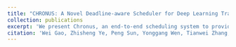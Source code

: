 ```yaml
---
title: "CHRONUS: A Novel Deadline-aware Scheduler for Deep Learning Training Jobs"
collection: publications 
excerpt: 'We present Chronus, an end-to-end scheduling system to provide deadline guarantee for SLO jobs and maximize the performance of best-effort jobs.'
citation: 'Wei Gao, Zhisheng Ye, Peng Sun, Yonggang Wen, Tianwei Zhang; SoCC 2021.'
---
```

